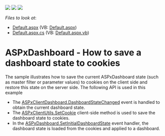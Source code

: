 <!-- default badges list -->
![](https://img.shields.io/endpoint?url=https://codecentral.devexpress.com/api/v1/VersionRange/128579930/17.1.3%2B)
[![](https://img.shields.io/badge/Open_in_DevExpress_Support_Center-FF7200?style=flat-square&logo=DevExpress&logoColor=white)](https://supportcenter.devexpress.com/ticket/details/T513329)
[![](https://img.shields.io/badge/📖_How_to_use_DevExpress_Examples-e9f6fc?style=flat-square)](https://docs.devexpress.com/GeneralInformation/403183)
<!-- default badges end -->
<!-- default file list -->
*Files to look at*:

* [Default.aspx](./CS/WebDashboard_DashboardStateCookies/Default.aspx) (VB: [Default.aspx](./VB/WebDashboard_DashboardStateCookies/Default.aspx))
* [Default.aspx.cs](./CS/WebDashboard_DashboardStateCookies/Default.aspx.cs) (VB: [Default.aspx.vb](./VB/WebDashboard_DashboardStateCookies/Default.aspx.vb))
<!-- default file list end -->
# ASPxDashboard - How to save a dashboard state to cookies


<p>The sample illustrates how to save the current ASPxDashboard state (such as master filter or parameter values) to cookies on the client side and restore this state on the server side. The following API is used in this example

* The <a href="https://documentation.devexpress.com/#Dashboard/DevExpressDashboardWebScriptsASPxClientDashboard_DashboardStateChangedtopic">ASPxClientDashboard.DashboardStateChanged</a> event is handled to obtain the current dashboard state.
* The <a href="https://documentation.devexpress.com/#AspNet/DevExpressWebScriptsASPxClientUtils_SetCookietopic">ASPxClientUtils.SetCookie</a> client-side method is used to save the dashboard state to cookies.
* In the <a href="https://documentation.devexpress.com/#Dashboard/DevExpressDashboardWebASPxDashboard_SetInitialDashboardStatetopic">ASPxDashboard.SetInitialDashboardState</a> event handler, the dashboard state is loaded from the cookies and applied to a dashboard.</p>

<br/>


